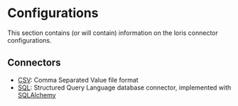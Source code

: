 # Configurations

This section contains (or will contain) information on the loris connector configurations.


## Connectors

 - [CSV](csv.md): Comma Separated Value file format
 - [SQL](sql.md): Structured Query Language database connector,
   implemented with [SQLAlchemy](https://www.sqlalchemy.org/)
